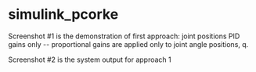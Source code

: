 # simulink_pcorke

Screenshot #1 is the demonstration of first approach:
joint positions PID gains only -- proportional gains are applied only to joint angle positions, q.

Screenshot #2 is the system output for approach 1

